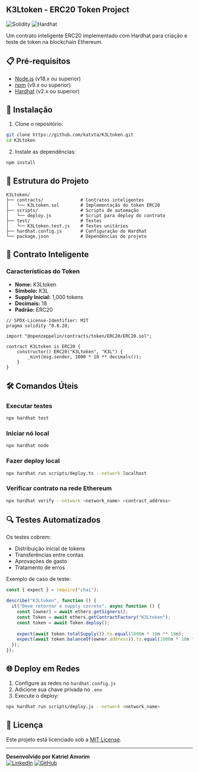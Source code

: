 
## K3Ltoken - ERC20 Token Project

![Solidity](https://img.shields.io/badge/Solidity-363636?style=for-the-badge&logo=solidity&logoColor=white)
![Hardhat](https://img.shields.io/badge/Hardhat-181A1F?style=for-the-badge&logo=hardhat&logoColor=white)

Um contrato inteligente ERC20 implementado com Hardhat para criação e teste de token na blockchain Ethereum.

## 📋 Pré-requisitos

- [Node.js](https://nodejs.org/) (v18.x ou superior)
- [npm](https://www.npmjs.com/) (v9.x ou superior)
- [Hardhat](https://hardhat.org/) (v2.x ou superior)

## 🚀 Instalação

1. Clone o repositório:
```bash
git clone https://github.com/katvta/K3Ltoken.git
cd K3Ltoken
```

2. Instale as dependências:
```bash
npm install
```

## 📂 Estrutura do Projeto

```
K3Ltoken/
├── contracts/              # Contratos inteligentes
│   └── K3Ltoken.sol        # Implementação do token ERC20
├── scripts/                # Scripts de automação
│   └── deploy.js           # Script para deploy do contrato
├── test/                   # Testes
│   └── K3Ltoken.test.js    # Testes unitários
├── hardhat.config.js       # Configuração do Hardhat
└── package.json            # Dependências do projeto
```

## 📜 Contrato Inteligente

### Características do Token
- **Nome:** K3Ltoken
- **Símbolo:** K3L
- **Supply Inicial:** 1,000 tokens
- **Decimais:** 18
- **Padrão:** ERC20

```solidity
// SPDX-License-Identifier: MIT
pragma solidity ^0.8.28;

import "@openzeppelin/contracts/token/ERC20/ERC20.sol";

contract K3Ltoken is ERC20 {
    constructor() ERC20("K3Ltoken", "K3L") {
        _mint(msg.sender, 1000 * 10 ** decimals());
    }
}
```

## 🛠️ Comandos Úteis

### Executar testes
```bash
npx hardhat test
```

### Iniciar nó local
```bash
npx hardhat node
```

### Fazer deploy local
```bash
npx hardhat run scripts/deploy.ts --network localhost
```

### Verificar contrato na rede Ethereum
```bash
npx hardhat verify --network <network_name> <contract_address>
```

## 🔍 Testes Automatizados

Os testes cobrem:
- Distribuição inicial de tokens
- Transferências entre contas
- Aprovações de gasto
- Tratamento de erros

Exemplo de caso de teste:
```javascript
const { expect } = require("chai");

describe("K3Ltoken", function () {
  it("Deve retornar o supply correto", async function () {
    const [owner] = await ethers.getSigners();
    const Token = await ethers.getContractFactory("K3Ltoken");
    const token = await Token.deploy();
    
    expect(await token.totalSupply()).to.equal(1000n * 10n ** 18n);
    expect(await token.balanceOf(owner.address)).to.equal(1000n * 10n ** 18n);
  });
});
```

## 🌐 Deploy em Redes

1. Configure as redes no `hardhat.config.js`
2. Adicione sua chave privada no `.env`
3. Execute o deploy:

```bash
npx hardhat run scripts/deploy.js --network <network_name>
```

## 📄 Licença

Este projeto está licenciado sob a [MIT License](LICENSE).

---

**Desenvolvido por Katriel Amorim**  
[![LinkedIn](https://img.shields.io/badge/LinkedIn-0077B5?style=flat&logo=linkedin&logoColor=white)](https://linkedin.com/in/katriel-amorim-a330b4322/)
[![GitHub](https://img.shields.io/badge/GitHub-100000?style=flat&logo=github&logoColor=white)](https://github.com/katvta)

